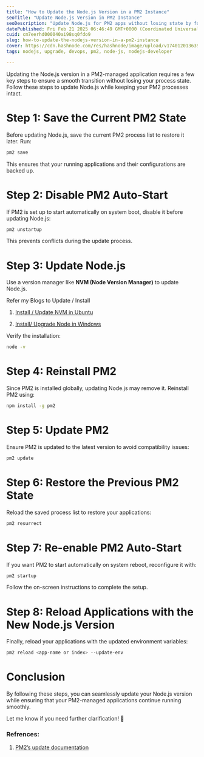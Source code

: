 ```yaml
---
title: "How to Update the Node.js Version in a PM2 Instance"
seoTitle: "Update Node.js Version in PM2 Instance"
seoDescription: "Update Node.js for PM2 apps without losing state by following these essential steps for a smooth transition"
datePublished: Fri Feb 21 2025 06:46:49 GMT+0000 (Coordinated Universal Time)
cuid: cm7eerhd000040ai98sq0fdo9
slug: how-to-update-the-nodejs-version-in-a-pm2-instance
cover: https://cdn.hashnode.com/res/hashnode/image/upload/v1740120136391/fc011e1b-aa6b-4159-8ff3-e41de966a51e.webp
tags: nodejs, upgrade, devops, pm2, node-js, nodejs-developer

---
```


Updating the Node.js version in a PM2-managed application requires a few key steps to ensure a smooth transition without losing your process state. Follow these steps to update Node.js while keeping your PM2 processes intact.

# **Step 1: Save the Current PM2 State**

Before updating Node.js, save the current PM2 process list to restore it later. Run:

```bash
pm2 save
```

This ensures that your running applications and their configurations are backed up.

# **Step 2: Disable PM2 Auto-Start**

If PM2 is set up to start automatically on system boot, disable it before updating Node.js:

```bash
pm2 unstartup
```

This prevents conflicts during the update process.

# **Step 3: Update Node.js**

Use a version manager like **NVM (Node Version Manager)** to update Node.js.

Refer my Blogs to Update / Install

1. [Install / Update NVM in Ubuntu](https://udhayakumarc.medium.com/how-to-install-update-nvm-and-node-in-ubuntu-7dcedf321bf0)
    
2. [Install/ Upgrade Node in Windows](https://udhayakumarc.medium.com/how-to-install-upgrade-node-in-windows-5d27f4a7c070)
    

Verify the installation:

```bash
node -v
```

# **Step 4: Reinstall PM2**

Since PM2 is installed globally, updating Node.js may remove it. Reinstall PM2 using:

```bash
npm install -g pm2
```

# **Step 5: Update PM2**

Ensure PM2 is updated to the latest version to avoid compatibility issues:

```bash
pm2 update
```

# **Step 6: Restore the Previous PM2 State**

Reload the saved process list to restore your applications:

```bash
pm2 resurrect
```

# **Step 7: Re-enable PM2 Auto-Start**

If you want PM2 to start automatically on system reboot, reconfigure it with:

```bash
pm2 startup
```

Follow the on-screen instructions to complete the setup.

# **Step 8: Reload Applications with the New Node.js Version**

Finally, reload your applications with the updated environment variables:

```bash
pm2 reload <app-name or index> --update-env
```

# **Conclusion**

By following these steps, you can seamlessly update your Node.js version while ensuring that your PM2-managed applications continue running smoothly.

Let me know if you need further clarification! 🚀

### Refrences:

1. [PM2’s update documentation](https://pm2.keymetrics.io/docs/usage/update-pm2/)
